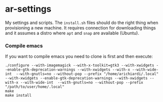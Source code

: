 ar-settings
===========

My settings and scripts. The `install.sh` files should do the right thing when
provisioning a new machine. It requires connection for downloading things and
it assumes a distro where `apt` and `snap` are available (Ubuntu).

### Compile emacs

If you want to compile emacs you need to clone is first and then execute:

```
./configure --with-imagemagick --with-x-toolkit=gtk3 --with-xwidgets --enable-gtk-deprecation-warnings --with-xwidgets --with-x --with-wide-int  --with-gnutls=no --without-pop --prefix "/home/arichiardi/.local" --with-xwidgets --enable-gtk-deprecation-warnings --with-xwidgets --with-x --with-wide-int  --with-gnutls=no --without-pop --prefix "/path/to/user/home/.local"
make
make install
```
